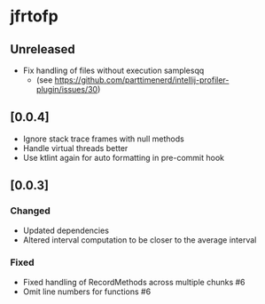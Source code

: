 # jfrtofp

## Unreleased

- Fix handling of files without execution samplesqq
  - (see https://github.com/parttimenerd/intellij-profiler-plugin/issues/30)

## [0.0.4]

- Ignore stack trace frames with null methods
- Handle virtual threads better
- Use ktlint again for auto formatting in pre-commit hook

## [0.0.3]

### Changed
- Updated dependencies
- Altered interval computation to be closer to the average interval

### Fixed
- Fixed handling of RecordMethods across multiple chunks #6
- Omit line numbers for functions #6